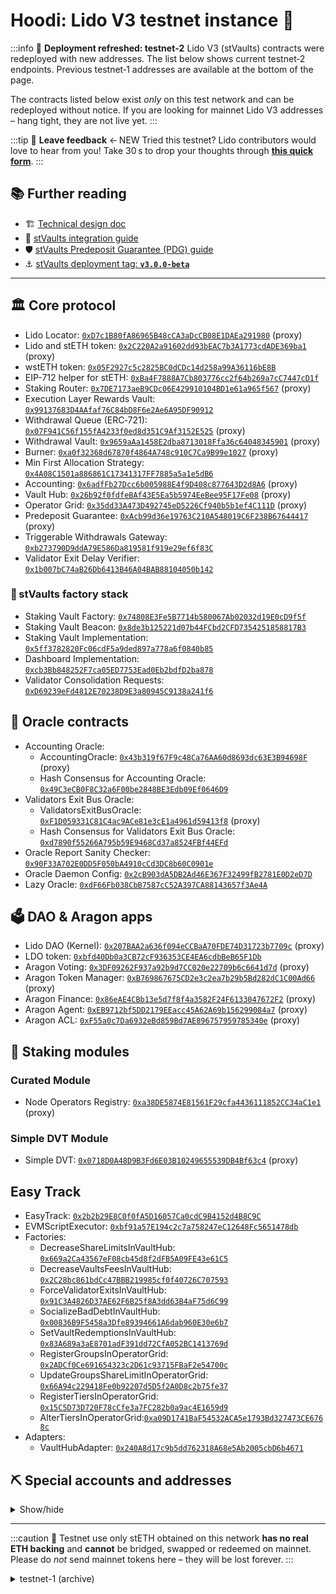 # Hoodi: Lido V3 testnet instance :eyes:

:::info 🔬 **Deployment refreshed: testnet‑2**
Lido V3 (stVaults) contracts were redeployed with new addresses. The list below shows current testnet‑2 endpoints. Previous testnet‑1 addresses are available at the bottom of the page.

The contracts listed below exist _only_ on this test network and can be redeployed without notice.
If you are looking for mainnet Lido V3 addresses – hang tight, they are not live yet.
:::

:::tip 📣 **Leave feedback** ← NEW
Tried this testnet? Lido contributors would love to hear from you!
Take 30 s to drop your thoughts through **[this quick form](https://tally.so/r/3X9vYe)**.
:::


## 📚 Further reading

- 🏗️ [Technical design doc](https://hackmd.io/@lido/stVaults-design)
- 🔌 [stVaults integration guide](/guides/stvaults)
- 🛡️ [stVaults Predeposit Guarantee (PDG) guide](/guides/stvaults/pdg)
- ⚓ [stVaults deployment tag: **`v3.0.0-beta`**](https://github.com/lidofinance/core/releases/tag/v3.0.0-beta)

---

## 🏛️ Core protocol

- Lido Locator: [`0xD7c1B80fA86965B48cCA3aDcCB08E1DAEa291980`](https://hoodi.etherscan.io/address/0xD7c1B80fA86965B48cCA3aDcCB08E1DAEa291980) (proxy)
- Lido and stETH token: [`0x2C220A2a91602dd93bEAC7b3A1773cdADE369ba1`](https://hoodi.etherscan.io/address/0x2C220A2a91602dd93bEAC7b3A1773cdADE369ba1) (proxy)
- wstETH token: [`0x05F2927c5c2825BC0dCDc14d258a99A36116bE8B`](https://hoodi.etherscan.io/address/0x05F2927c5c2825BC0dCDc14d258a99A36116bE8B)
- EIP-712 helper for stETH: [`0xBa4F7888A7Cb803776cc2f64b269a7cC7447cD1f`](https://hoodi.etherscan.io/address/0xBa4F7888A7Cb803776cc2f64b269a7cC7447cD1f)
- Staking Router: [`0x7DE7173aeB9CDc06E429910104BD1e61a965f567`](https://hoodi.etherscan.io/address/0x7DE7173aeB9CDc06E429910104BD1e61a965f567) (proxy)
- Execution Layer Rewards Vault: [`0x99137683D4AAfaf76C84bD8F6e2Ae6A95DF90912`](https://hoodi.etherscan.io/address/0x99137683D4AAfaf76C84bD8F6e2Ae6A95DF90912)
- Withdrawal Queue (ERC‑721): [`0x07F941C56f155fA4233f0ed8d351C9Af3152E525`](https://hoodi.etherscan.io/address/0x07F941C56f155fA4233f0ed8d351C9Af3152E525) (proxy)
- Withdrawal Vault: [`0x9659aAa1458E2dba8713018Ffa36c64048345901`](https://hoodi.etherscan.io/address/0x9659aAa1458E2dba8713018Ffa36c64048345901) (proxy)
- Burner: [`0xa0f32368d67870f4864A748c910C7Ca9B99e1027`](https://hoodi.etherscan.io/address/0xa0f32368d67870f4864A748c910C7Ca9B99e1027) (proxy)
- Min First Allocation Strategy: [`0x4A08C1501a886861C17341317FF7885a5a1e5dB6`](https://hoodi.etherscan.io/address/0x4A08C1501a886861C17341317FF7885a5a1e5dB6)
- Accounting: [`0x6adfFb27Dcc6b005988E4f9D408c877643D2d8A6`](https://hoodi.etherscan.io/address/0x6adfFb27Dcc6b005988E4f9D408c877643D2d8A6) (proxy)
- Vault Hub: [`0x26b92f0fdfeBAf43E5Ea5b5974EeBee95F17Fe08`](https://hoodi.etherscan.io/address/0x26b92f0fdfeBAf43E5Ea5b5974EeBee95F17Fe08) (proxy)
- Operator Grid: [`0x35dd33A473D492745eD5226Cf940b5b1ef4C111D`](https://hoodi.etherscan.io/address/0x35dd33A473D492745eD5226Cf940b5b1ef4C111D) (proxy)
- Predeposit Guarantee: [`0xAcb99d36e19763C210A548019C6F238B67644417`](https://hoodi.etherscan.io/address/0xAcb99d36e19763C210A548019C6F238B67644417) (proxy)
- Triggerable Withdrawals Gateway: [`0xb273790D9ddA79E586Da819581f919e29ef6f83C`](https://hoodi.etherscan.io/address/0xb273790D9ddA79E586Da819581f919e29ef6f83C)
- Validator Exit Delay Verifier: [`0x1b007bC74aB26Db6413B46A04BAB88104050b142`](https://hoodi.etherscan.io/address/0x1b007bC74aB26Db6413B46A04BAB88104050b142)

### 🔨 stVaults factory stack

- Staking Vault Factory: [`0x74808E3Fe5B7714b580067Ab02032d19E0cD9f5f`](https://hoodi.etherscan.io/address/0x74808E3Fe5B7714b580067Ab02032d19E0cD9f5f)
- Staking Vault Beacon: [`0x8de3b125221d07b44FCbd2CFD7354251858817B3`](https://hoodi.etherscan.io/address/0x8de3b125221d07b44FCbd2CFD7354251858817B3)
- Staking Vault Implementation: [`0x5ff3782820Fc06cdF5a9ded897a778a6f0840b85`](https://hoodi.etherscan.io/address/0x5ff3782820Fc06cdF5a9ded897a778a6f0840b85)
- Dashboard Implementation: [`0xcb3Bb848252F7ca05ED7753Ead0Eb2bdfD2ba878`](https://hoodi.etherscan.io/address/0xcb3Bb848252F7ca05ED7753Ead0Eb2bdfD2ba878)
- Validator Consolidation Requests: [`0xD69239eFd4812E70238D9E3a80945C9138a241f6`](https://hoodi.etherscan.io/address/0xD69239eFd4812E70238D9E3a80945C9138a241f6)

## 🔮 Oracle contracts

- Accounting Oracle:
  - AccountingOracle: [`0x43b319f67F9c48Ca76AA60d8693dc63E3B94698F`](https://hoodi.etherscan.io/address/0x43b319f67F9c48Ca76AA60d8693dc63E3B94698F) (proxy)
  - Hash Consensus for Accounting Oracle: [`0x49C3eCB0F8C32a6F00be2848BE3Edb09Ef0646D9`](https://hoodi.etherscan.io/address/0x49C3eCB0F8C32a6F00be2848BE3Edb09Ef0646D9)
- Validators Exit Bus Oracle:
  - ValidatorsExitBusOracle: [`0xF1D059331C81C4ac9ACe81e3cE1a4961d59413f8`](https://hoodi.etherscan.io/address/0xF1D059331C81C4ac9ACe81e3cE1a4961d59413f8) (proxy)
  - Hash Consensus for Validators Exit Bus Oracle: [`0xd7890f55266A795b59E9468Cd37a8524FBf44EFd`](https://hoodi.etherscan.io/address/0xd7890f55266A795b59E9468Cd37a8524FBf44EFd)
- Oracle Report Sanity Checker: [`0x90F33A702E0DD5F050bA4910cCd3DC8b60C0901e`](https://hoodi.etherscan.io/address/0x90F33A702E0DD5F050bA4910cCd3DC8b60C0901e)
- Oracle Daemon Config: [`0x2cB903dA5DB2Ad46E367F32499fB2781E0D2eD7D`](https://hoodi.etherscan.io/address/0x2cB903dA5DB2Ad46E367F32499fB2781E0D2eD7D)
- Lazy Oracle: [`0xdF66Fb038CbB7587cC52A397CA88143657f3Ae4A`](https://hoodi.etherscan.io/address/0xdF66Fb038CbB7587cC52A397CA88143657f3Ae4A)

## 🗳️ DAO & Aragon apps

- Lido DAO (Kernel): [`0x207BAA2a636f094eCCBaA70FDE74D31723b7709c`](https://hoodi.etherscan.io/address/0x207BAA2a636f094eCCBaA70FDE74D31723b7709c) (proxy)
- LDO token: [`0xbfd40Db0a3CB72cF936353CE4EA6cdbBeB65F1Db`](https://hoodi.etherscan.io/address/0xbfd40Db0a3CB72cF936353CE4EA6cdbBeB65F1Db)
- Aragon Voting: [`0x3DF09262F937a92b9d7CC020e22709b6c6641d7d`](https://hoodi.etherscan.io/address/0x3DF09262F937a92b9d7CC020e22709b6c6641d7d) (proxy)
- Aragon Token Manager: [`0xB769867675CD2e3c2ea7b29b5Bd282dC1C00Ad66`](https://hoodi.etherscan.io/address/0xB769867675CD2e3c2ea7b29b5Bd282dC1C00Ad66) (proxy)
- Aragon Finance: [`0x86eAE4CBb13e5d7f8f4a3582F24F6133047672F2`](https://hoodi.etherscan.io/address/0x86eAE4CBb13e5d7f8f4a3582F24F6133047672F2) (proxy)
- Aragon Agent: [`0xEB9712bf5DD2179EEacc45A62A69b156299084a7`](https://hoodi.etherscan.io/address/0xEB9712bf5DD2179EEacc45A62A69b156299084a7) (proxy)
- Aragon ACL: [`0xF55a0c7Da6932eBd859Bd7AE896757959785340e`](https://hoodi.etherscan.io/address/0xF55a0c7Da6932eBd859Bd7AE896757959785340e) (proxy)

## 🧩 Staking modules

### Curated Module

- Node Operators Registry: [`0xa38DE5874E81561F29cfa4436111852CC34aC1e1`](https://hoodi.etherscan.io/address/0xa38DE5874E81561F29cfa4436111852CC34aC1e1) (proxy)

### Simple DVT Module

- Simple DVT: [`0x0718D0A48D9B3Fd6E03B10249655539DB4Bf63c4`](https://hoodi.etherscan.io/address/0x0718D0A48D9B3Fd6E03B10249655539DB4Bf63c4) (proxy)

## Easy Track

- EasyTrack: [`0x2b2b29E8C0f0fA5D16057Ca0cdC9B4152d4B8C9C`](https://hoodi.etherscan.io/address/0x2b2b29E8C0f0fA5D16057Ca0cdC9B4152d4B8C9C)
- EVMScriptExecutor: [`0xbf91a57E194c2c7a758247eC12648Fc5651478db`](https://hoodi.etherscan.io/address/0xbf91a57E194c2c7a758247eC12648Fc5651478db)
- Factories:
  - DecreaseShareLimitsInVaultHub: [`0x669a2Ca43567eF08cb45d8f2dFB5A09FE43e61C5`](https://hoodi.etherscan.io/address/0x669a2Ca43567eF08cb45d8f2dFB5A09FE43e61C5)
  - DecreaseVaultsFeesInVaultHub: [`0x2C28bc861bdCc47BBB219985cf0f40726C707593`](https://hoodi.etherscan.io/address/0x2C28bc861bdCc47BBB219985cf0f40726C707593)
  - ForceValidatorExitsInVaultHub: [`0x91C3A4826D37AE62F6B25f8A3dd63B4aF75d6C99`](https://hoodi.etherscan.io/address/0x91C3A4826D37AE62F6B25f8A3dd63B4aF75d6C99)
  - SocializeBadDebtInVaultHub: [`0x00836B9F5458a3Dfe89394661A6dab960E30e6b7`](https://hoodi.etherscan.io/address/0x00836B9F5458a3Dfe89394661A6dab960E30e6b7)
  - SetVaultRedemptionsInVaultHub: [`0x83A689a3aE8701adF391dd72CfA052BC1413769d`](https://hoodi.etherscan.io/address/0x83A689a3aE8701adF391dd72CfA052BC1413769d)
  - RegisterGroupsInOperatorGrid: [`0x2ADCf0Ce691654323c2D61c93715FBaF2e54700c`](https://hoodi.etherscan.io/address/0x2ADCf0Ce691654323c2D61c93715FBaF2e54700c)
  - UpdateGroupsShareLimitInOperatorGrid: [`0x66A94c229418Fe0b92207d5D5f2A0D8c2b75fe37`](https://hoodi.etherscan.io/address/0x66A94c229418Fe0b92207d5D5f2A0D8c2b75fe37)
  - RegisterTiersInOperatorGrid: [`0x15C5D73D720F78cCfe3a7FC282b0a9ac4E1659d9`](https://hoodi.etherscan.io/address/0x15C5D73D720F78cCfe3a7FC282b0a9ac4E1659d9)
  - AlterTiersInOperatorGrid:[`0xa09D1741BaF54532ACA5e1793Bd327473CE6768c`](https://hoodi.etherscan.io/address/0xa09D1741BaF54532ACA5e1793Bd327473CE6768c)
- Adapters:
  - VaultHubAdapter: [`0x240A8d17c9b5dd762318A68e5Ab2005cbD6b4671`](https://hoodi.etherscan.io/address/0x240A8d17c9b5dd762318A68e5Ab2005cbD6b4671)

## ⛏️ Special accounts and addresses

<details>
<summary>Show/hide</summary>

| Contract                           | Address                                                                                                                       |
| ---------------------------------- | ----------------------------------------------------------------------------------------------------------------------------- |
| Deposit Security Module (EOA stub) | [`0xfF772cd178D04F0B4b1EFB730c5F2B9683B31611`](https://hoodi.etherscan.io/address/0xfF772cd178D04F0B4b1EFB730c5F2B9683B31611) |
| Deployer (EOA)                     | [`0x26EDb7f0f223A25EE390aCCccb577F3a31edDfC5`](https://hoodi.etherscan.io/address/0x26EDb7f0f223A25EE390aCCccb577F3a31edDfC5) |

</details>

---

:::caution
🧪 Testnet use only
stETH obtained on this network **has no real ETH backing** and **cannot** be bridged, swapped or redeemed on mainnet. Please do _not_ send mainnet tokens here – they will be lost forever.
:::

<details>
<summary>testnet-1 (archive)</summary>

## 🏛️ Core protocol

- Lido Locator: [`0xbE861866E2Ca8f401e2b51b2cFb36A61B0Bf6840`](https://hoodi.etherscan.io/address/0xbE861866E2Ca8f401e2b51b2cFb36A61B0Bf6840) (proxy)
- Lido and stETH token: [`0x04d160820C0f2E2C693D9Eb26078189D10A1a3e1`](https://hoodi.etherscan.io/address/0x04d160820C0f2E2C693D9Eb26078189D10A1a3e1) (proxy)
- wstETH token: [`0xDFD55388020a8CEDADCe0B177DF5EF1E11553b43`](https://hoodi.etherscan.io/address/0xDFD55388020a8CEDADCe0B177DF5EF1E11553b43)
- EIP-712 helper for stETH: [`0x53520A0F043Bf005009588fcbb8Ef19bd0B98BC1`](https://hoodi.etherscan.io/address/0x53520A0F043Bf005009588fcbb8Ef19bd0B98BC1)
- Staking Router: [`0xf320D34b55E89826631C2bb1b3c5b50932cCaB3C`](https://hoodi.etherscan.io/address/0xf320D34b55E89826631C2bb1b3c5b50932cCaB3C) (proxy)
- Execution Layer Rewards Vault: [`0xA60b3AF9244D7AF1e844d714fDc0E3796CC4390d`](https://hoodi.etherscan.io/address/0xA60b3AF9244D7AF1e844d714fDc0E3796CC4390d)
- Withdrawal Queue (ERC‑721): [`0xe41d78740A1009029c44E43618Fe09C8f368851F`](https://hoodi.etherscan.io/address/0xe41d78740A1009029c44E43618Fe09C8f368851F) (proxy)
- Withdrawal Vault: [`0x79e52DbA27718B1b618FC519A8F05a1386F4A8d2`](https://hoodi.etherscan.io/address/0x79e52DbA27718B1b618FC519A8F05a1386F4A8d2) (proxy)
- Burner: [`0x87d699cBC410511216BC88E8c8523A8EFf41102b`](https://hoodi.etherscan.io/address/0x87d699cBC410511216BC88E8c8523A8EFf41102b)
- Min First Allocation Strategy: [`0x9b322efdB04840052f97649fD0C27B678De88DA2`](https://hoodi.etherscan.io/address/0x9b322efdB04840052f97649fD0C27B678De88DA2)
- Accounting: [`0x7d7EcCE45cAc6eF043f34e8049399b4b03044F97`](https://hoodi.etherscan.io/address/0x7d7EcCE45cAc6eF043f34e8049399b4b03044F97) (proxy)
- Vault Hub: [`0xDfA0B34F28b1b6735d2df150a99048139302a80E`](https://hoodi.etherscan.io/address/0xDfA0B34F28b1b6735d2df150a99048139302a80E) (proxy)
- Operator Grid: [`0xccb86588b776743CCCB6572D2a6eAFd466012191`](https://hoodi.etherscan.io/address/0xccb86588b776743CCCB6572D2a6eAFd466012191) (proxy)
- Predeposit Guarantee: [`0x4C003D5586B32359Df5f37B42A2E717E24817Ec2`](https://hoodi.etherscan.io/address/0x4C003D5586B32359Df5f37B42A2E717E24817Ec2) (proxy)

### 🔨 stVaults factory stack

- Staking Vault Factory: [`0xBf18618d1Ba07cCcA63d3D74f6a9056762Eac3cA`](https://hoodi.etherscan.io/address/0xBf18618d1Ba07cCcA63d3D74f6a9056762Eac3cA)
- Staking Vault Beacon: [`0xAF5bf52E784361f4eBBA86f2e918fFDd6A31453A`](https://hoodi.etherscan.io/address/0xAF5bf52E784361f4eBBA86f2e918fFDd6A31453A)
- Staking Vault Implementation: [`0x7ade83C09A0Aa0FEA45695840067438a9dC96361`](https://hoodi.etherscan.io/address/0x7ade83C09A0Aa0FEA45695840067438a9dC96361)
- Dashboard Implementation: [`0x5667f7477325F85C1b5E324387545C5045A57E2b`](https://hoodi.etherscan.io/address/0x5667f7477325F85C1b5E324387545C5045A57E2b)

## 🔮 Oracle contracts

- Accounting Oracle:
  - AccountingOracle: [`0xaBDf9686e4fbC7eEFff91621df82457dAb300168`](https://hoodi.etherscan.io/address/0xaBDf9686e4fbC7eEFff91621df82457dAb300168) (proxy)
  - Hash Consensus for Accounting Oracle: [`0x9F1c37DBCb2e01537786aEB2e6b4d6106dd81234`](https://hoodi.etherscan.io/address/0x9F1c37DBCb2e01537786aEB2e6b4d6106dd81234)
- Validators Exit Bus Oracle:
  - ValidatorsExitBusOracle: [`0xaf41922d0b9677e8CF21D72a318C72a5188dd9f1`](https://hoodi.etherscan.io/address/0xaf41922d0b9677e8CF21D72a318C72a5188dd9f1) (proxy)
  - Hash Consensus for Validators Exit Bus Oracle: [`0xF1BbbB0749736cC0c39eA1a1EDAA7fD36E2924d1`](https://hoodi.etherscan.io/address/0xF1BbbB0749736cC0c39eA1a1EDAA7fD36E2924d1)
- Oracle Report Sanity Checker: [`0x4077619FBAdB002fDC125171c8daf6a149C71166`](https://hoodi.etherscan.io/address/0x4077619FBAdB002fDC125171c8daf6a149C71166)
- Oracle Daemon Config: [`0x2c2e8fE09a2449aB93D9eAD68f987D33189E6168`](https://hoodi.etherscan.io/address/0x2c2e8fE09a2449aB93D9eAD68f987D33189E6168)

## 🗳️ DAO & Aragon apps

- Lido DAO (Kernel): [`0xf5591B4CA4De7f3e339248bbA35b0A02Ef9939c2`](https://hoodi.etherscan.io/address/0xf5591B4CA4De7f3e339248bbA35b0A02Ef9939c2) (proxy)
- LDO token: [`0x0E9Fa6947804c5573796aE211898f7a652e58d1f`](https://hoodi.etherscan.io/address/0x0E9Fa6947804c5573796aE211898f7a652e58d1f)
- Aragon Voting: [`0xd401Bf29751aE77cF5A479b22fbAaB30cD027dD6`](https://hoodi.etherscan.io/address/0xd401Bf29751aE77cF5A479b22fbAaB30cD027dD6) (proxy)
- Aragon Token Manager: [`0x32Ea1c8Df51BCAd93309DB159E54415951782992`](https://hoodi.etherscan.io/address/0x32Ea1c8Df51BCAd93309DB159E54415951782992) (proxy)
- Aragon Finance: [`0x973bD4e3F387F1BBF1576c5B12101450328F067f`](https://hoodi.etherscan.io/address/0x973bD4e3F387F1BBF1576c5B12101450328F067f) (proxy)
- Aragon Agent: [`0x2cE254Fd852d6B5023b1B2355ae96A8d752a47cf`](https://hoodi.etherscan.io/address/0x2cE254Fd852d6B5023b1B2355ae96A8d752a47cf) (proxy)
- Aragon ACL: [`0x428d6E1C384B743b1D6bed40b3a01F5357Ec24A9`](https://hoodi.etherscan.io/address/0x428d6E1C384B743b1D6bed40b3a01F5357Ec24A9) (proxy)

## 🧩 Staking modules

### Curated Module

- Node Operators Registry: [`0x94bd69Be2711205F4eBAA084c34cEf29E24A8E59`](https://hoodi.etherscan.io/address/0x94bd69Be2711205F4eBAA084c34cEf29E24A8E59) (proxy)

### Simple DVT Module

- Simple DVT: [`0x90106946d5525003385310D8e3e123cA6CFCf5Cd`](https://hoodi.etherscan.io/address/0x90106946d5525003385310D8e3e123cA6CFCf5Cd) (proxy)

## Easy Track

- EasyTrack: [`0x9A2029735Bd14C8b17fd03FE05D5F04F7AF797c2`](https://hoodi.etherscan.io/address/0x9A2029735Bd14C8b17fd03FE05D5F04F7AF797c2)
- EVMScriptExecutor: [`0x0b6de69562CADa4dBFdCA7e448fdc71D3542A590`](https://hoodi.etherscan.io/address/0x0b6de69562CADa4dBFdCA7e448fdc71D3542A590)

## ⛏️ Special accounts and addresses

<details>
<summary>Show/hide</summary>

| Contract                           | Address                                                                                                                       |
| ---------------------------------- | ----------------------------------------------------------------------------------------------------------------------------- |
| Deposit Security Module (EOA stub) | [`0xfF772cd178D04F0B4b1EFB730c5F2B9683B31611`](https://hoodi.etherscan.io/address/0xfF772cd178D04F0B4b1EFB730c5F2B9683B31611) |
| Deployer (EOA)                     | [`0x26EDb7f0f223A25EE390aCCccb577F3a31edDfC5`](https://hoodi.etherscan.io/address/0x26EDb7f0f223A25EE390aCCccb577F3a31edDfC5) |

</details>

---

</details>
